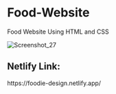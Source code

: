 # Food-Website
Food Website Using HTML and CSS

![Screenshot_27](https://github.com/hamadshigri/Food-Website/assets/33068313/ad2552a1-3c79-4ca8-8201-b7a8b22726ad)

<h2>Netlify Link:</h2>
https://foodie-design.netlify.app/
